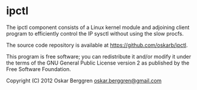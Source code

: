 ipctl
=====

The ipctl component consists of a Linux kernel module and adjoining client program to efficiently control the IP sysctl without using the slow procfs.

The source code repository is available at https://github.com/oskarb/ipctl.

This program is free software; you can redistribute it and/or modify
it under the terms of the GNU General Public License version 2 as
published by the Free Software Foundation.

Copyright (C) 2012 Oskar Berggren <oskar.berggren@gmail.com>


